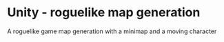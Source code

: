 # Unity - roguelike map generation
 A roguelike game map generation with a minimap and a moving character
